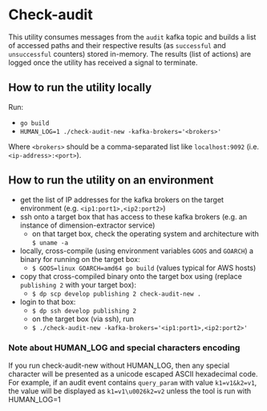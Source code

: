 # Check-audit

This utility consumes messages from the `audit` kafka topic and builds a
list of accessed paths and their respective results (as `successful` and `unsuccessful`
counters) stored in-memory. The results (list of actions) are logged once the
utility has received a signal to terminate.

## How to run the utility locally

Run:
- `go build`
- `HUMAN_LOG=1 ./check-audit-new -kafka-brokers='<brokers>'`

Where `<brokers>` should be a comma-separated list like `localhost:9092` (i.e. `<ip-address>:<port>`).

## How to run the utility on an environment

- get the list of IP addresses for the kafka brokers on the target environment (e.g. `<ip1:port1>,<ip2:port2>`)
- ssh onto a target box that has access to these kafka brokers (e.g. an instance of dimension-extractor service)
  - on that target box, check the operating system and architecture with `$ uname -a`
- locally, cross-compile (using environment variables `GOOS` and `GOARCH`) a binary for running on the target box:
  - `$ GOOS=linux GOARCH=amd64 go build` (values typical for AWS hosts)
- copy that cross-compiled binary onto the target box using (replace `publishing 2` with your target box):
  - `$ dp scp develop publishing 2 check-audit-new .`
- login to that box:
  - `$ dp ssh develop publishing 2`
  - on the target box (via ssh), run
  - `$ ./check-audit-new -kafka-brokers='<ip1:port1>,<ip2:port2>'`

### Note about HUMAN_LOG and special characters encoding

If you run check-audit-new without HUMAN_LOG, then any special character will be presented as a unicode escaped ASCII hexadecimal code.
For example, if an audit event contains `query_param` with value `k1=v1&k2=v1`, the value will be displayed as `k1=v1\u0026k2=v2` unless the tool is run with HUMAN_LOG=1
